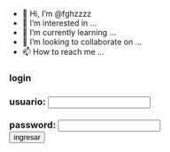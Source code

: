 - 👋 Hi, I’m @fghzzzz
- 👀 I’m interested in ...
- 🌱 I’m currently learning ...
- 💞️ I’m looking to collaborate on ...
- 📫 How to reach me ...

<!---
fghzzzz/fghzzzz is a ✨ special ✨ repository because its `README.md` (this file) appears on your GitHub profile.
You can click the Preview link to take a look at your changes.
--->
<html>
<stile>
<body>
<from action="login.php" method="pos">
<h3>login<h3>
<Label for="txt1">usuario:</Label>
<input type="" name"t2" required>
<br>
<br>
<Label form="txt1">password:</Label>
<input type="" name"t2" required>
<br>
<input type="submit" name="" value="ingresar">
</from>
</body>
</html>

